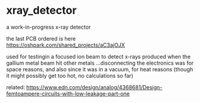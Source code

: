 # xray_detector
a work-in-progress x-ray detector

the last PCB ordered is here
https://oshpark.com/shared_projects/aC3ajOJX

used for testingin a focused ion beam to detect x-rays produced when the gallium metal beam hit other metals
...disconnecting the electronics was for space reasons, and also since it was in a vacuum, for heat reasons (though it might possibly get too hot, no calculations so far)

related:
https://www.edn.com/design/analog/4368681/Design-femtoampere-circuits-with-low-leakage-part-one
